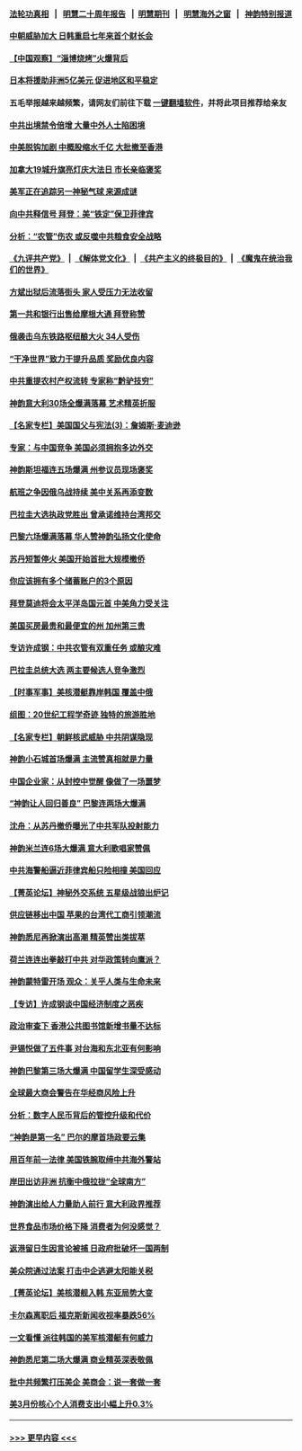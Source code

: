 #### [法轮功真相](https://github.com/gfw-breaker/truth/blob/master/README.md?t=0) &nbsp;&nbsp;|&nbsp;&nbsp; [明慧二十周年报告](https://github.com/gfw-breaker/mh-reports/blob/master/README.md?t=0) &nbsp;&nbsp;|&nbsp;&nbsp;[明慧期刊](https://github.com/gfw-breaker/mh-qikan) &nbsp;&nbsp;|&nbsp;&nbsp; [明慧海外之窗](https://github.com/gfw-breaker/mh-news/blob/master/README.md?t=0) &nbsp;&nbsp;|&nbsp;&nbsp; [神韵特别报道](https://github.com/gfw-breaker/mh-news/blob/master/shenyun.md?t=0)
#### [中朝威胁加大 日韩重启七年来首个财长会](../pages/nf4514/n13986647.md?t=05030343) 
#### [【中国观察】“淄博烧烤”火爆背后](../pages/nf4514/n13986307.md?t=05030343) 
#### [日本将援助非洲5亿美元 促进地区和平稳定](../pages/nf4514/n13986351.md?t=05030343) 
#### 五毛举报越来越频繁，请网友们前往下载 [一键翻墙软件](https://github.com/gfw-breaker/ssr-accounts)，并将此项目推荐给亲友
#### [中共出境禁令倍增 大量中外人士陷困境](../pages/nf4514/n13986110.md?t=05030343) 
#### [中美脱钩加剧 中概股缩水千亿 大批撤至香港](../pages/nf4514/n13986025.md?t=05030343) 
#### [加拿大19城升旗亮灯庆大法日 市长亲临褒奖](../pages/nf4514/n13986105.md?t=05030343) 
#### [美军正在追踪另一神秘气球 来源成谜](../pages/nf4514/n13986080.md?t=05030343) 
#### [向中共释信号 拜登：美“铁定”保卫菲律宾](../pages/nf4514/n13985985.md?t=05030343) 
#### [分析：“农管”伤农 或反噬中共粮食安全战略](../pages/nf4514/n13985998.md?t=05030343) 
#### [《九评共产党》](https://github.com/begood0513/9ping.md/blob/master/README.md) &nbsp;|&nbsp; [《解体党文化》](../../../../jtdwh.md/blob/master/README.md)  &nbsp;|&nbsp; [《共产主义的终极目的》](../../../../gczydzjmd.md/blob/master/README.md) &nbsp;|&nbsp; [《魔鬼在统治我们的世界》](../../../../mgztzwmdsj.md/blob/master/README.md) 
#### [方斌出狱后流落街头 家人受压力无法收留](../pages/nf4514/n13981951.md?t=05030343) 
#### [第一共和银行出售给摩根大通 拜登称赞](../pages/nf4514/n13985805.md?t=05030343) 
#### [俄袭击乌东铁路枢纽酿大火 34人受伤](../pages/nf4514/n13985880.md?t=05030343) 
#### [“干净世界”致力于提升品质 奖励优良内容](../pages/nf4514/n13986002.md?t=05030343) 
#### [中共重提农村产权流转 专家称“黔驴技穷”](../pages/nf4514/n13985691.md?t=05030343) 
#### [神韵意大利30场全爆满落幕 艺术精英折服](../pages/nf4514/n13985957.md?t=05030343) 
#### [【名家专栏】美国国父与宪法(3)：詹姆斯‧麦迪逊](../pages/nf4514/n13980556.md?t=05030343) 
#### [专家：与中国竞争 美国必须拥抱多边外交](../pages/nf4514/n13985644.md?t=05030343) 
#### [神韵斯坦福连五场爆满 州参议员现场褒奖](../pages/nf4514/n13985546.md?t=05030343) 
#### [航班之争因俄乌战持续 美中关系再添变数](../pages/nf4514/n13985463.md?t=05030343) 
#### [巴拉圭大选执政党胜出 曾承诺维持台湾邦交](../pages/nf4514/n13985453.md?t=05030343) 
#### [巴黎六场爆满落幕 华人赞神韵弘扬文化使命](../pages/nf4514/n13985478.md?t=05030343) 
#### [苏丹短暂停火 美国开始首批大规模撤侨](../pages/nf4514/n13985394.md?t=05030343) 
#### [你应该拥有多个储蓄账户的3个原因](../pages/nf4514/n13984746.md?t=05030343) 
#### [拜登莫迪将会太平洋岛国元首 中美角力受关注](../pages/nf4514/n13985296.md?t=05030343) 
#### [美国买房最贵和最便宜的州 加州第三贵](../pages/nf4514/n13984581.md?t=05030343) 
#### [专访许成钢：中共农管有双重任务 或酿灾难](../pages/nf4514/n13984203.md?t=05030343) 
#### [巴拉圭总统大选 两主要候选人竞争激烈](../pages/nf4514/n13985230.md?t=05030343) 
#### [【时事军事】美核潜艇靠岸韩国 覆盖中俄](../pages/nf4514/n13984911.md?t=05030343) 
#### [组图：20世纪工程学奇迹 独特的旅游胜地](../pages/nf4514/n13984502.md?t=05030343) 
#### [【名家专栏】朝鲜核武威胁 中共阴谋隐现](../pages/nf4514/n13982150.md?t=05030343) 
#### [神韵小石城首场爆满 主流赞真相就是力量](../pages/nf4514/n13985079.md?t=05030343) 
#### [中国企业家：从封控中觉醒 像做了一场噩梦](../pages/nf4514/n13984735.md?t=05030343) 
#### [“神韵让人回归善良” 巴黎连两场大爆满](../pages/nf4514/n13985027.md?t=05030343) 
#### [沈舟：从苏丹撤侨曝光了中共军队投射能力](../pages/nf4514/n13984789.md?t=05030343) 
#### [神韵米兰连6场大爆满 意大利歌唱家赞佩](../pages/nf4514/n13984978.md?t=05030343) 
#### [中共海警船逼近菲律宾船只险相撞 美国回应](../pages/nf4514/n13984673.md?t=05030343) 
#### [【菁英论坛】神秘外交系统 五星级战狼出炉记](../pages/nf4514/n13984619.md?t=05030343) 
#### [供应链移出中国 苹果的台湾代工商引领潮流](../pages/nf4514/n13984630.md?t=05030343) 
#### [神韵悉尼再掀演出高潮 精英赞出类拔萃](../pages/nf4514/n13984648.md?t=05030343) 
#### [荷兰连连出拳敲打中共 对华政策转向鹰派？](../pages/nf4514/n13983844.md?t=05030343) 
#### [神韵蒙特雷开场 观众：关乎人类与生命未来](../pages/nf4514/n13984599.md?t=05030343) 
#### [【专访】许成钢谈中国经济制度之恶疾](../pages/nf4514/n13983976.md?t=05030343) 
#### [政治审查下 香港公共图书馆新增书量不达标](../pages/nf4514/n13984528.md?t=05030343) 
#### [尹锡悦做了五件事 对台海和东北亚有何影响](../pages/nf4514/n13983929.md?t=05030343) 
#### [神韵巴黎第三场大爆满 中国留学生深受感动](../pages/nf4514/n13984396.md?t=05030343) 
#### [全球最大商会警告在华经商风险上升](../pages/nf4514/n13984050.md?t=05030343) 
#### [分析：数字人民币背后的管控升级和代价](../pages/nf4514/n13984387.md?t=05030343) 
#### [“神韵是第一名” 巴尔的摩首场政要云集](../pages/nf4514/n13984455.md?t=05030343) 
#### [用百年前一法律 美国铁腕取缔中共海外警站](../pages/nf4514/n13984014.md?t=05030343) 
#### [岸田出访非洲 抗衡中俄拉拢“全球南方”](../pages/nf4514/n13983932.md?t=05030343) 
#### [神韵演出给人力量助人前行 意大利政界推荐](../pages/nf4514/n13984330.md?t=05030343) 
#### [世界食品市场价格下降 消费者为何没感觉？](../pages/nf4514/n13984051.md?t=05030343) 
#### [返港留日生因言论被捕 日政府批破坏一国两制](../pages/nf4514/n13984109.md?t=05030343) 
#### [美众院通过法案 打击中企逃避太阳能关税](../pages/nf4514/n13983860.md?t=05030343) 
#### [【菁英论坛】美核潜舰入韩 东亚局势大变](../pages/nf4514/n13984009.md?t=05030343) 
#### [卡尔森离职后 福克斯新闻收视率暴跌56%](../pages/nf4514/n13983933.md?t=05030343) 
#### [一文看懂 派往韩国的美军核潜艇有何威力](../pages/nf4514/n13983325.md?t=05030343) 
#### [神韵悉尼第二场大爆满 商业精英深表敬佩](../pages/nf4514/n13983985.md?t=05030343) 
#### [批中共频繁打压美企 美商会：说一套做一套](../pages/nf4514/n13983961.md?t=05030343) 
#### [美3月份核心个人消费支出小幅上升0.3%](../pages/nf4514/n13983937.md?t=05030343) 

----
#### [ >>> 更早内容 <<< ](../indexes/nf4514-earlier.md)
